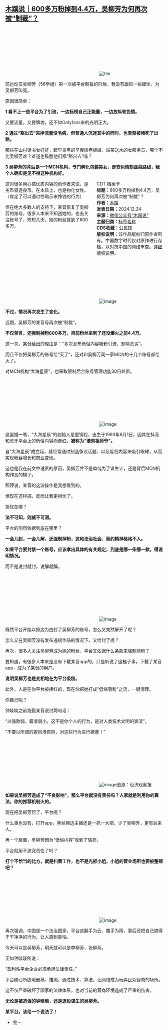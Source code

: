 <!--1735041061000-->
[木蹊说｜600多万粉掉到4.4万，吴柳芳为何再次被“制裁”？](https://chinadigitaltimes.net/chinese/714381.html)
------

<p><img decoding="async" src="data:image/svg+xml,%3Csvg%20xmlns='http://www.w3.org/2000/svg'%20viewBox='0%200%200%200'%3E%3C/svg%3E" alt="file" data-lazy-src="https://chinadigitaltimes.net/chinese/files/2024/12/image-1735040806735.png"><noscript><img decoding="async" src="https://chinadigitaltimes.net/chinese/files/2024/12/image-1735040806735.png" alt="file"></noscript></p><p>前运动员吴柳芳（56学姐）第一次被平台制裁的时候，我没有跟风一些媒体，为吴柳芳叫冤。</p><p>原因很简单：</p><p><strong>1 看不上一些平台为了引流，一边标榜自己正能量，一边放纵软色情。</strong></p><p>又要流量，又要牌坊，还不如Onlyfans来的光明正大。</p><p><strong>2 通过“豁出去”来挣流量没毛病，但普通人沉迷其中的同时，也渐渐被堵死了出路。</strong></p><p>那些在山村读书女娃娃，起早贪黑的早餐摊老板娘，端茶送水的女服务员，哪个不比吴柳芳难？难道也鼓励他们都“豁出去”吗？</p><p><strong>3 吴柳芳的背后是一个MCN机构，专门孵化包装美女，走软色情割韭菜路线，我个人确实是见不得这种机构好。</strong></p><div style="width:42%;float:right;padding-left:20px;"><div class="su-spoiler su-spoiler-style-fancy su-spoiler-icon-chevron-circle" data-scroll-offset="0" data-anchor-in-url="no"><div class="su-spoiler-title" tabindex="0" role="button"><span class="su-spoiler-icon"></span>CDT 档案卡</div><div class="su-spoiler-content su-u-clearfix su-u-trim"><strong>标题：</strong>600多万粉掉到4.4万，吴柳芳为何再次被“制裁”？<br><strong>作者：</strong><a href="https://chinadigitaltimes.net/space/木蹊说" target="_blank">木蹊</a><br><strong>发表日期：</strong>2024.12.24<br><strong>来源：</strong><a href="https://web.archive.org/web/*/https://mp.weixin.qq.com/s/uZ8Wen7MO5nEXtoaEpoQSQ" target="_blank">微信公众号“木蹊说”</a><br><strong>主题归类：</strong><a href="https://chinadigitaltimes.net/space/" target="_blank">标签名称</a><br><strong>CDS收藏：</strong><a href="https://chinadigitaltimes.net/space/%E5%85%AC%E6%B0%91%E9%A6%86" target="_blank" rel="noopener">公民馆</a><br><strong>版权说明：</strong>该作品版权归原作者所有。中国数字时代仅对原作进行存档，以对抗中国的网络审查。<a href="https://chinadigitaltimes.net/chinese/copyright">详细版权说明</a>。</div></div></div><p>这对很多用心搞优质内容的创作者来说，是劣币驱逐良币。在本质上，也是物化女性。（肯定了可以通过性暗示来挣钱的行为）</p><p>但在绝大多数人的支持下，某音恢复了吴柳芳的账号，很多人本来不知道她的，也去关注账号了，短短几天，她的粉丝就到了600多万。</p><p><img decoding="async" src="data:image/svg+xml,%3Csvg%20xmlns='http://www.w3.org/2000/svg'%20viewBox='0%200%200%200'%3E%3C/svg%3E" alt="image" data-lazy-src="https://chinadigitaltimes.net/chinese/files/2024/12/post-714381-676a9f120154d.png"><noscript><img decoding="async" src="https://chinadigitaltimes.net/chinese/files/2024/12/post-714381-676a9f120154d.png" alt="image"></noscript></p><p><strong>不过，情况再次发生了变化。</strong></p><p>近期，吴柳芳的某音号再次被“制裁”。</p><p><strong>不仅禁言，还强制掉粉600多万，目前粉丝来到了还没爆火之前4.4万。</strong></p><p>这一次，某音给出的理由是：“多次发布低俗内容吸粉引流，影响恶劣”。</p><p>而且不仅把吴柳芳的账号给“灭了”，还对和吴柳芳同一家MCN的十几个账号都给灭了。</p><p>对MCN机构“大海星辰”，也采取限制后台账号管理功能30日处置。</p><p><img decoding="async" src="data:image/svg+xml,%3Csvg%20xmlns='http://www.w3.org/2000/svg'%20viewBox='0%200%200%200'%3E%3C/svg%3E" alt="image" data-lazy-src="https://chinadigitaltimes.net/chinese/files/2024/12/post-714381-676a9f1209919."><noscript><img decoding="async" src="https://chinadigitaltimes.net/chinese/files/2024/12/post-714381-676a9f1209919." alt="image"></noscript></p><p>这里插一嘴，“大海星辰”的创始人是童锦程，出生于1993年8月1日，因其在抖音和虎牙平台上的低俗内容而走红，<strong>被称为“渣男祖师爷”。</strong></p><p>自“大海星辰”成立起，就经常通过制造争议话题、以及低俗内容来吸引眼球，从而实现粉丝增长和商业变现。</p><p>这也是我在前文中谴责的原因，吴柳芳并不是单纯为了谋生计，还是背后MCN机构作恶的棋子。</p><p>照理说，某音的这波操作是我想看到的。</p><p>但现在这样搞，反而让我更担忧了。</p><p>担忧在哪？  </p><p><strong>法不可知，则威不可测。</strong></p><p>平台的刑罚依据到底在哪里？</p><p><strong>一会儿封，一会儿解，还强制掉粉，这和法治社会、契约精神格格不入。</strong></p><p><strong>如果平台要封禁一个账号，应该拿出具体的有关规定，到底是哪一条哪一款，得说明情况。</strong></p><p>而不是说封就封，说解就解。</p><p><img decoding="async" src="data:image/svg+xml,%3Csvg%20xmlns='http://www.w3.org/2000/svg'%20viewBox='0%200%200%200'%3E%3C/svg%3E" alt="image" data-lazy-src="https://chinadigitaltimes.net/chinese/files/2024/12/post-714381-676a9f1210cb0."><noscript><img decoding="async" src="https://chinadigitaltimes.net/chinese/files/2024/12/post-714381-676a9f1210cb0." alt="image"></noscript></p><p>既然平台开始以擦边为由封了吴柳芳的账号，怎么又突然解开了呢？</p><p>怎么又在吴柳芳没有发布违规作品的情况下，又给封了呢？</p><p>再次，很多人关注吴柳芳成为她的粉丝，平台又依据什么条款来强制清粉？</p><p>要知道，有很多人本来是没有下载某音app的，只是听说了这档子事，下载了某音app，成为了某音的用户。</p><p><strong>说明吴柳芳也是变相地在为平台吸粉。</strong></p><p>此外，人是在你平台被捧红的，现在你把她打成“低俗吸粉”之流，一键清理。</p><p>你自己呢？</p><p>钟晱晱之前炮轰某音说过两句话：</p><p>“以强欺弱，霸凌弱小。这不是你个人的行为，是对人类技术文明的亵渎”，</p><p>“不要以所谓的避风港原则，对这些行为进行搪塞！”</p><p><img decoding="async" src="data:image/svg+xml,%3Csvg%20xmlns='http://www.w3.org/2000/svg'%20viewBox='0%200%200%200'%3E%3C/svg%3E" alt="image" data-lazy-src="https://chinadigitaltimes.net/chinese/files/2024/12/post-714381-676a9f1218c7c."><noscript><img decoding="async" src="https://chinadigitaltimes.net/chinese/files/2024/12/post-714381-676a9f1218c7c." alt="image"></noscript>图源：经济观察报</p><p><strong>如果说吴柳芳造成了“不良影响”，那么平台就没有责任吗？人家就是利用你的算法，你的推荐机制火的。</strong></p><p>现在把吴柳芳罚了，平台呢？</p><p>什么事也没有，打开app，黑丝擦边主播还是一抓一大把，少了吴柳芳，更有后来人。</p><p>再一个层面，吴柳芳因为“低俗内容”收到了惩罚，</p><p>平台就用不追究责任了吗？</p><p><strong>打个不恰当的比方，就是扫黄工作，也不是光抓小姐，小姐的营业场所也要被整顿吧？</strong></p><p><img decoding="async" src="data:image/svg+xml,%3Csvg%20xmlns='http://www.w3.org/2000/svg'%20viewBox='0%200%200%200'%3E%3C/svg%3E" alt="image" data-lazy-src="https://chinadigitaltimes.net/chinese/files/2024/12/post-714381-676a9f1220ea8."><noscript><img decoding="async" src="https://chinadigitaltimes.net/chinese/files/2024/12/post-714381-676a9f1220ea8." alt="image"></noscript></p><p>再次强调，中国是一个法治国家，平台这翻手为云、覆手为雨，事后还把自己摘得干干净净的行为，让人感到害怕。</p><p>今天可以是吴柳芳，明天就可以是李柳芳、张柳芳。</p><p>正如钟晱晱所说：</p><p>“盈利性平台企业必须承担法律责任。”</p><p>平台随心所欲地删稿、推流，通过技术、算法，让网络成为玩弄民众智商的场所。</p><p>这不仅严重破坏了国家的法律体系，也对当前的营商环境造成了严重的伤害。</p><p><strong>无论是被造谣的钟晱晱，还是退役谋生的吴柳芳。</strong></p><p><strong>某平台，该给一个说法了！</strong></p><ul><li>完 –</li></ul><div class="addtoany_share_save_container addtoany_content addtoany_content_bottom"><div class="a2a_kit a2a_kit_size_32 addtoany_list" data-a2a-url="https://chinadigitaltimes.net/chinese/714381.html" data-a2a-title="木蹊说｜600多万粉掉到4.4万，吴柳芳为何再次被“制裁”？"><a class="a2a_button_facebook" href="https://www.addtoany.com/add_to/facebook?linkurl=https%3A%2F%2Fchinadigitaltimes.net%2Fchinese%2F714381.html&amp;linkname=%E6%9C%A8%E8%B9%8A%E8%AF%B4%EF%BD%9C600%E5%A4%9A%E4%B8%87%E7%B2%89%E6%8E%89%E5%88%B04.4%E4%B8%87%EF%BC%8C%E5%90%B4%E6%9F%B3%E8%8A%B3%E4%B8%BA%E4%BD%95%E5%86%8D%E6%AC%A1%E8%A2%AB%E2%80%9C%E5%88%B6%E8%A3%81%E2%80%9D%EF%BC%9F" title="Facebook" rel="nofollow noopener" target="_blank"></a><a class="a2a_button_twitter" href="https://www.addtoany.com/add_to/twitter?linkurl=https%3A%2F%2Fchinadigitaltimes.net%2Fchinese%2F714381.html&amp;linkname=%E6%9C%A8%E8%B9%8A%E8%AF%B4%EF%BD%9C600%E5%A4%9A%E4%B8%87%E7%B2%89%E6%8E%89%E5%88%B04.4%E4%B8%87%EF%BC%8C%E5%90%B4%E6%9F%B3%E8%8A%B3%E4%B8%BA%E4%BD%95%E5%86%8D%E6%AC%A1%E8%A2%AB%E2%80%9C%E5%88%B6%E8%A3%81%E2%80%9D%EF%BC%9F" title="Twitter" rel="nofollow noopener" target="_blank"></a><a class="a2a_button_telegram" href="https://www.addtoany.com/add_to/telegram?linkurl=https%3A%2F%2Fchinadigitaltimes.net%2Fchinese%2F714381.html&amp;linkname=%E6%9C%A8%E8%B9%8A%E8%AF%B4%EF%BD%9C600%E5%A4%9A%E4%B8%87%E7%B2%89%E6%8E%89%E5%88%B04.4%E4%B8%87%EF%BC%8C%E5%90%B4%E6%9F%B3%E8%8A%B3%E4%B8%BA%E4%BD%95%E5%86%8D%E6%AC%A1%E8%A2%AB%E2%80%9C%E5%88%B6%E8%A3%81%E2%80%9D%EF%BC%9F" title="Telegram" rel="nofollow noopener" target="_blank"></a><a class="a2a_button_reddit" href="https://www.addtoany.com/add_to/reddit?linkurl=https%3A%2F%2Fchinadigitaltimes.net%2Fchinese%2F714381.html&amp;linkname=%E6%9C%A8%E8%B9%8A%E8%AF%B4%EF%BD%9C600%E5%A4%9A%E4%B8%87%E7%B2%89%E6%8E%89%E5%88%B04.4%E4%B8%87%EF%BC%8C%E5%90%B4%E6%9F%B3%E8%8A%B3%E4%B8%BA%E4%BD%95%E5%86%8D%E6%AC%A1%E8%A2%AB%E2%80%9C%E5%88%B6%E8%A3%81%E2%80%9D%EF%BC%9F" title="Reddit" rel="nofollow noopener" target="_blank"></a><a class="a2a_button_whatsapp" href="https://www.addtoany.com/add_to/whatsapp?linkurl=https%3A%2F%2Fchinadigitaltimes.net%2Fchinese%2F714381.html&amp;linkname=%E6%9C%A8%E8%B9%8A%E8%AF%B4%EF%BD%9C600%E5%A4%9A%E4%B8%87%E7%B2%89%E6%8E%89%E5%88%B04.4%E4%B8%87%EF%BC%8C%E5%90%B4%E6%9F%B3%E8%8A%B3%E4%B8%BA%E4%BD%95%E5%86%8D%E6%AC%A1%E8%A2%AB%E2%80%9C%E5%88%B6%E8%A3%81%E2%80%9D%EF%BC%9F" title="WhatsApp" rel="nofollow noopener" target="_blank"></a><a class="a2a_button_email" href="https://www.addtoany.com/add_to/email?linkurl=https%3A%2F%2Fchinadigitaltimes.net%2Fchinese%2F714381.html&amp;linkname=%E6%9C%A8%E8%B9%8A%E8%AF%B4%EF%BD%9C600%E5%A4%9A%E4%B8%87%E7%B2%89%E6%8E%89%E5%88%B04.4%E4%B8%87%EF%BC%8C%E5%90%B4%E6%9F%B3%E8%8A%B3%E4%B8%BA%E4%BD%95%E5%86%8D%E6%AC%A1%E8%A2%AB%E2%80%9C%E5%88%B6%E8%A3%81%E2%80%9D%EF%BC%9F" title="Email" rel="nofollow noopener" target="_blank"></a><a class="a2a_button_copy_link" href="https://www.addtoany.com/add_to/copy_link?linkurl=https%3A%2F%2Fchinadigitaltimes.net%2Fchinese%2F714381.html&amp;linkname=%E6%9C%A8%E8%B9%8A%E8%AF%B4%EF%BD%9C600%E5%A4%9A%E4%B8%87%E7%B2%89%E6%8E%89%E5%88%B04.4%E4%B8%87%EF%BC%8C%E5%90%B4%E6%9F%B3%E8%8A%B3%E4%B8%BA%E4%BD%95%E5%86%8D%E6%AC%A1%E8%A2%AB%E2%80%9C%E5%88%B6%E8%A3%81%E2%80%9D%EF%BC%9F" title="Copy Link" rel="nofollow noopener" target="_blank"></a><a class="a2a_dd addtoany_share_save addtoany_share" href="https://www.addtoany.com/share"></a></div></div>
